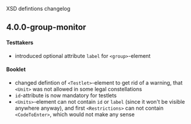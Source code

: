 XSD defintions changelog

## 4.0.0-group-monitor

#### Testtakers
- introduced optional attribute `label` for `<group>`-element

#### Booklet
- changed defintion of `<Testlet>`-element to get rid of a warning, 
that `<Unit>` was not allowed in some legal constellations 
- `id`-attribute is now mandatory for testlets
- `<Units>`-element can not contain `id` or `label` (since it won't be 
visible anywhere anyway), and first `<Restrictions>` can not contain
 `<CodeToEnter>`, which would not make any sense
 
